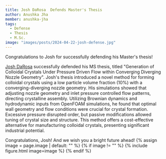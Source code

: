 ```yaml
---
title: Josh DaRosa  Defends Master's Thesis
author: Anushka Jha
member: anushka-jha
tags: 
  - Defense
  - Thesis
  - M.Sc.
image: "images/posts/2024-04-22-josh-defense.jpg"
---
```


Congratulations to Josh for successfully defending his Master's thesis!

[Josh DaRosa](https://rheoinformatic.com/members/josh-darosa) successfully defended his MS thesis, titled "Generation of Colloidal Crystals Under Pressure Driven Flow within Converging Diverging Nozzle Geometry". 
Josh's thesis introduced a novel method for forming colloidal crystals using a low particle volume fraction (10%) with a converging-diverging nozzle geometry. His simulations showed that adjusting nozzle geometry and inlet pressure controlled flow patterns, directing crystalline assembly. Utilizing Brownian dynamics and hydrodynamic inputs from OpenFOAM simulations, he found that optimal wall geometry and flow conditions were crucial for crystal formation. Excessive pressure disrupted order, but passive modifications allowed tuning of crystal size and structure. This method offers a cost-effective alternative for manufacturing colloidal crystals, presenting significant industrial potential.

Congratulations, Josh! And we wish you a bright future ahead!
{% assign image = page.image | default: "" %}
{% if image != "" %}
  {% include figure.html
    image=image
  %}
{% endif %}
